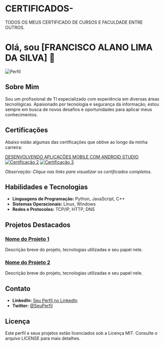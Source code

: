 # CERTIFICADOS-
TODOS OS MEUS CERTIFICADO DE CURSOS E FACULDADE ENTRE OUTROS. 

# Olá, sou [FRANCISCO ALANO LIMA DA SILVA] 👋

![Perfil](URL_da_sua_imagem_de_perfil)

## Sobre Mim

Sou um profissional de TI especializado com experiência em diversas áreas tecnológicas. Apaixonado por tecnologia e segurança da informação, estou sempre em busca de novos desafios e oportunidades para aplicar meus conhecimentos.

## Certificações

Abaixo estão algumas das certificações que obtive ao longo da minha carreira:

[DESENVOLVENDO APLICAÇÕES MOBILE COM
ANDROID STUDIO](https://github.com/Aladark/CERTIFICADOS-/blob/main/Certificado.pdf)
[![Certificação 2](URL_da_imagem_da_certificação_2)](URL_do_certificado_2)
[![Certificação 3](URL_da_imagem_da_certificação_3)](URL_do_certificado_3)

*Observação: Clique nas links para visualizar os certificados completos.*

## Habilidades e Tecnologias

- **Linguagens de Programação:** Python, JavaScript, C++
- **Sistemas Operacionais:** Linux, Windows
- **Redes e Protocolos:** TCP/IP, HTTP, DNS

## Projetos Destacados

### [Nome do Projeto 1](URL_do_projeto_1)

Descrição breve do projeto, tecnologias utilizadas e seu papel nele.

### [Nome do Projeto 2](URL_do_projeto_2)

Descrição breve do projeto, tecnologias utilizadas e seu papel nele.

## Contato

- **LinkedIn:** [Seu Perfil no LinkedIn](URL_do_linkedin)
- **Twitter:** [@SeuPerfil](URL_do_twitter)

## Licença

Este perfil e seus projetos estão licenciados sob a Licença MIT. Consulte o arquivo LICENSE para mais detalhes.

